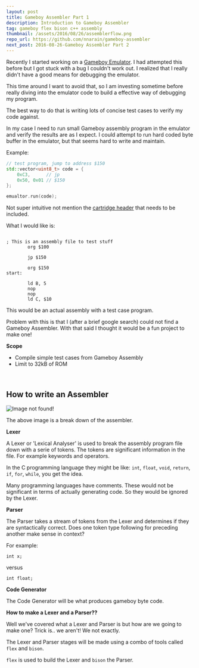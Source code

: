 ```yaml
---
layout: post
title: Gameboy Assembler Part 1
description: Introduction to Gameboy Assembler
tag: gameboy flex bison c++ assembly
thumbnail: /assets/2016/08/26/assemblerflow.png
repo_url: https://github.com/nnarain/gameboy-assembler
next_post: 2016-08-26-Gameboy Assembler Part 2
---
```


Recently I started working on a [Gameboy Emulator](https://github.com/nnarain/gameboy). I had attempted this before but I got stuck with a bug I couldn't work out. I realized that I really didn't have a good means for debugging the emulator.

This time around I want to avoid that, so I am investing sometime before really diving into the emulator code to build a effective way of debugging my program.

The best way to do that is writing lots of concise test cases to verify my code against.

In my case I need to run small Gameboy assembly program in the emulator and verify the results are as I expect. I could attempt to run hard coded byte buffer in the emulator, but that seems hard to write and maintain.

Example:

```c++
// test program, jump to address $150
std::vector<uint8_t> code = {
    0xC3,      // jp
    0x50, 0x01 // $150
};

emualtor.run(code);

```

Not super intuitive not mention the [cartridge header](http://nnarain.github.io/2016/07/21/Gameboy-Specs.html) that needs to be included.

What I would like is:



```assembly

; This is an assembly file to test stuff
        org $100

        jp $150

        org $150
start:

        ld B, 5
        nop
        nop
        ld C, $10

```

This would be an actual assembly with a test case program.

Problem with this is that I (after a brief google search) could not find a Gameboy Assembler. With that said I thought it would be a fun project to make one!

**Scope**

* Compile simple test cases from Gameboy Assembly
* Limit to 32kB of ROM


<br>

How to write an Assembler
-------------------------

![Image not found!](/assets/2016/08/26/assemblerflow.png)

The above image is a break down of the assembler.

**Lexer**

A Lexer or 'Lexical Analyser' is used to break the assembly program file down with a serie of tokens. The tokens are significant information in the file. For example keywords and operators.

In the C programming language they might be like: `int`, `float`, `void`, `return`, `if`, `for`, `while`, you get the idea.

Many programming languages have comments. These would not be significant in terms of actually generating code. So they would be ignored by the Lexer.


**Parser**

The Parser takes a stream of tokens from the Lexer and determines if they are syntactically correct. Does one token type following for preceding another make sense in context?

For example:

~~~~~~~~~~~~~~~~~~~~~~~~~~~~~{.c}
int x;
~~~~~~~~~~~~~~~~~~~~~~~~~~~~~

versus

~~~~~~~~~~~~~~~~~~~~~~~~~~~~~{.c}
int float;
~~~~~~~~~~~~~~~~~~~~~~~~~~~~~


**Code Generator**

The Code Generator will be what produces gameboy byte code.


**How to make a Lexer and a Parser??**

Well we've covered what a Lexer and Parser is but how are we going to make one? Trick is.. we aren't! We not exactly.

The Lexer and Parser stages will be made using a combo of tools called `flex` and `bison`.

`flex` is used to build the Lexer and `bison` the Parser.
